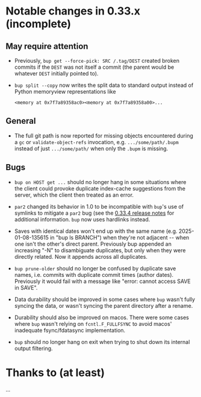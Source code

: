 Notable changes in 0.33.x (incomplete)
======================================

May require attention
---------------------

* Previously, `bup get --force-pick: SRC /.tag/DEST` created broken
  commits if the `DEST` was not itself a commit (the parent would be
  whatever `DEST` initially pointed to).

* `bup split --copy` now writes the split data to standard output
  instead of Python memoryview representations like

      <memory at 0x7f7a89358ac0><memory at 0x7f7a89358a00>...

General
-------

* The full git path is now reported for missing objects encountered
  during a `gc` or `validate-object-refs` invocation,
  e.g. `.../some/path/.bupm` instead of just `.../some/path/` when
  only the `.bupm` is missing.

Bugs
----

* `bup on HOST get ...` should no longer hang in some situations where
  the client could provoke duplicate index-cache suggestions from the
  server, which the client then treated as an error.

* `par2` changed its behavior in 1.0 to be incompatible with `bup`'s
  use of symlinks to mitigate a `par2` bug (see the [0.33.4 release
  notes](0.33.4-from-0.33.3.md) for additional information. `bup` now
  uses hardlinks instead.

* Saves with identical dates won't end up with the same name
  (e.g. 2025-01-08-135615 in "bup ls BRANCH") when they're not
  adjacent -- when one isn't the other's direct parent. Previously bup
  appended an increasing "-N" to disambiguate duplicates, but only
  when they were directly related. Now it appends across all
  duplicates.

* `bup prune-older` should no longer be confused by duplicate save
  names, i.e. commits with duplicate commit times (author
  dates). Previously it would fail with a message like "error: cannot
  access SAVE in SAVE".

* Data durability should be improved in some cases where `bup` wasn't
  fully syncing the data, or wasn't syncing the parent directory after
  a rename.

* Durability should also be improved on macos. There were some cases
  where `bup` wasn't relying on `fcntl.F_FULLFSYNC` to avoid macos'
  inadequate fsync/fdatasync implementation.

* `bup` should no longer hang on exit when trying to shut down its
  internal output filtering.

Thanks to (at least)
====================

...
